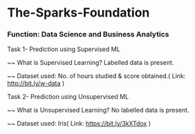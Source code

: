# The-Sparks-Foundation

### Function: Data Science and Business Analytics

Task 1- Prediction using Supervised ML 

~~ What is Supervised Learning? Labelled data is present. 

~~ Dataset used: No. of hours studied & score obtained.( Link: http://bit.ly/w-data )

Task 2- Prediction using Unsupervised ML 

~~ What is Unsupervised Learning? No labelled data is present. 

~~ Dataset used: Iris( Link: https://bit.ly/3kXTdox )
